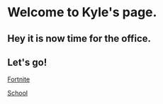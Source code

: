 # Welcome to Kyle's page.

## Hey it is now time for the office.

## Let's go!

[Fortnite](https://www.epicgames.com/fortnite/)

[School](https://www-kyle.github.io/school.html)

